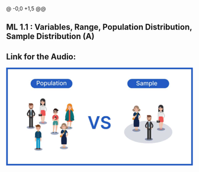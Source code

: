 @ -0,0 +1,5 @@
## ML 1.1 : Variables, Range, Population Distribution, Sample Distribution (A)

## Link for the Audio:

[![ML_1.1_Variables,Range ,Population and Sampling Distribution](https://github.com/girlscript/winter-of-contributing/blob/Machine_Learning/Machine_Learning/Statistics_for_Machine_Learning/Assets/Population-vs-Sample-cvr.jpeg)](https://drive.google.com/file/d/1WJk6jP0v6BOCa8-NERvQqnKxVBYyeKc7/view?usp=sharing)
